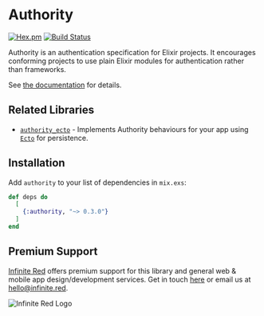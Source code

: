 # Authority
[![Hex.pm](https://img.shields.io/hexpm/v/authority.svg)](https://hex.pm/packages/authority)
[![Build Status](https://travis-ci.org/infinitered/authority.svg?branch=master)](https://travis-ci.org/infinitered/authority)

Authority is an authentication specification for Elixir projects. It
encourages conforming projects to use plain Elixir modules for
authentication rather than frameworks.

See [the documentation](https://hexdocs.pm/authority) for details.

## Related Libraries

  * [`authority_ecto`](https://github.com/infinitered/authority_ecto) -
    Implements Authority behaviours for your app using
    [`Ecto`](https://github.com/elixir-ecto/ecto) for persistence.

## Installation

Add `authority` to your list of dependencies in `mix.exs`:

```elixir
def deps do
  [
    {:authority, "~> 0.3.0"}
  ]
end
```

## Premium Support

[Infinite Red](https://infinite.red) offers premium support for this library and general web &
mobile app design/development services. Get in touch [here](https://infinite.red/contact) or email us at [hello@infinite.red](mailto:hello@infinite.red).

![Infinite Red Logo](https://infinite.red/images/infinite_red_logo_colored.png)